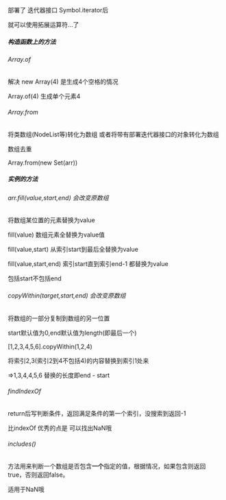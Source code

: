 部署了 迭代器接口 Symbol.iterator后



就可以使用拓展运算符…了



##### 构造函数上的方法 

###### Array.of 

解决 new Array(4) 是生成4个空格的情况

Array.of(4) 生成单个元素4



###### Array.from

将类数组(NodeList等)转化为数组 或者将带有部署迭代器接口的对象转化为数组



数组去重

Array.from(new Set(arr))



##### 实例的方法



###### arr.fill(value,start,end) 会改变原数组

将数组某位置的元素替换为value

fill(value) 数组元素全替换为value值

fill(value,start) 从索引start到最后全替换为value

fill(value,start,end) 索引start直到索引end-1 都替换为value



包括start不包括end



###### copyWithin(target,start,end) 会改变原数组

将数组的一部分复制到数组的另一位置

start默认值为0,end默认值为length(即最后一个)

[1,2,3,4,5,6].copyWithin(1,2,4)

将索引2,3(索引2到4不包括4)的内容替换到索引1处来

=>1,3,4,4,5,6 替换的长度即end - start





###### findIndexOf

return后写判断条件，返回满足条件的第一个索引，没搜索到返回-1

比indexOf 优秀的点是 可以找出NaN哦



###### includes()

方法用来判断一个数组是否包含**一个**指定的值，根据情况，如果包含则返回 true，否则返回false。

适用于NaN哦